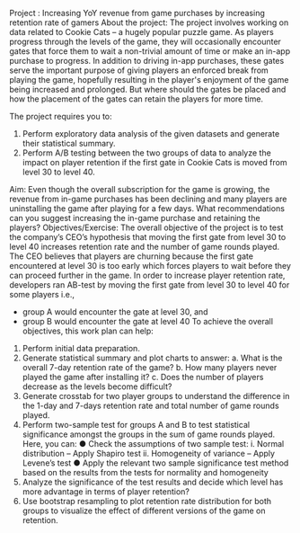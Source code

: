 Project : Increasing YoY revenue from game purchases by increasing retention rate of gamers
About the project: The project involves working on data related to Cookie Cats – a hugely popular puzzle game. As players progress through the levels of the game, they will occasionally encounter gates that force them to wait a non-trivial amount of time or make an in-app purchase to progress. In addition to driving in-app purchases, these gates serve the important purpose of giving players an enforced break from playing the game, hopefully resulting in the player's enjoyment of the game being increased and prolonged. But where should the gates be placed and how the placement of the gates can retain the players for more time.

The project requires you to:
1.	Perform exploratory data analysis of the given datasets and generate their statistical summary.
2.	Perform A/B testing between the two groups of data to analyze the impact on player retention if the first gate in Cookie Cats is moved from level 30 to level 40.

Aim: Even though the overall subscription for the game is growing, the revenue from in-game purchases has been declining and many players are uninstalling the game after playing for a few days. What recommendations can you suggest increasing the in-game purchase and retaining the players?
Objectives/Exercise:
The overall objective of the project is to test the company’s CEO’s hypothesis that moving the first gate from level 30 to level 40 increases retention rate and the number of game rounds played. The CEO believes that players are churning because the first gate encountered at level 30 is too early which forces players to wait before they can proceed further in the game.
 In order to increase player retention rate, developers ran AB-test by moving the first gate from level 30 to level 40 for some players i.e.,
-	group A would encounter the gate at level 30, and
-	group B would encounter the gate at level 40
 To achieve the overall objectives, this work plan can help:
1.	Perform initial data preparation.
2.	Generate statistical summary and plot charts to answer:
a.	What is the overall 7-day retention rate of the game?
b.	How many players never played the game after installing it?
c.	Does the number of players decrease as the levels become difficult?
3.	Generate crosstab for two player groups to understand the difference in the 1-day and 7-days retention rate and total number of game rounds played.
4.	Perform two-sample test for groups A and B to test statistical significance amongst the groups in the sum of game rounds played. Here, you can:
●	Check the assumptions of two sample test:
i.  Normal distribution – Apply Shapiro test
ii. Homogeneity of variance – Apply Levene’s test
●	Apply the relevant two sample significance test method based on the results from the tests for normality and homogeneity
5.	Analyze the significance of the test results and decide which level has more advantage in terms of player retention?
6.	Use bootstrap resampling to plot retention rate distribution for both groups to visualize the effect of different versions of the game on retention.
